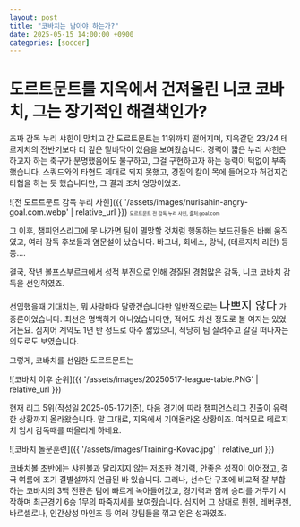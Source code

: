 ```yaml
---
layout: post
title: "코바치는 남아야 하는가?"
date: 2025-05-15 14:00:00 +0900
categories: [soccer]
---
```

# 도르트문트를 지옥에서 건져올린 니코 코바치, 그는 장기적인 해결책인가?

초짜 감독 누리 샤힌이 망치고 간 도르트문트는 11위까지 떨어지며, 지옥같던 23/24 테르지치의 전반기보다 더 깊은 밑바닥이 있음을 보여줬습니다. 경력이 짧은 누리 샤힌은 하고자 하는 축구가 분명했음에도 불구하고, 그걸 구현하고자 하는 능력이 턱없이 부족했습니다. 스쿼드와의 타협도 제대로 되지 못했고, 경질의 칼이 목에 들어오자 허겁지겁 타협을 하는 듯 했습니다만, 그 결과 조차 엉망이었죠. 

![전 도르트문트 감독 누리 사힌]({{ '/assets/images/nurisahin-angry-goal.com.webp' | relative_url }})
<span style="font-size: 0.6em;">도르트문트 전 감독 누리 샤힌, 출처:goal.com</span>

그 이후, 챔피언스리그에 못 나가면 팀이 멸망할 것처럼 행동하는 보드진들은 바삐 움직였고, 여러 감독 후보들과 염문설이 났습니다. 바그너, 회네스, 랑닉, (테르지치 리턴) 등등.... 

결국, 작년 볼프스부르크에서 성적 부진으로 인해 경질된 경험많은 감독, 니코 코바치 감독을 선임하였죠.

선입했을때 기대치는, 뭐 사람마다 달랐겠습니다만 일반적으로는 <span style="font-size: 1.5em;">나쁘지 않다</span>   가 중론이었습니다. 최선은 명백하게 아니었습니다만, 적어도 차선 정도로 볼 여지는 있었거든요. 심지어 계약도 1년 반 정도로 아주 짧았으니, 적당히 팀 살려주고 갈길 떠나자는 의도로도 보였습니다. 

그렇게, 코바치를 선임한 도르트문트는 

![코바치 이후 순위]({{ '/assets/images/20250517-league-table.PNG' | relative_url }})

현재 리그 5위(작성일 2025-05-17기준), 다음 경기에 따라 챔피언스리그 진출이 유력한 상황까지 올라왔습니다. 말 그대로, 지옥에서 기어올라온 상황이죠. 여러모로 테르지치 임시 감독때를 떠올리게 하네요.

![코바치 돌문훈련]({{ '/assets/images/Training-Kovac.jpg' | relative_url }})

코바치볼 초반에는 샤힌볼과 달라지지 않는 저조한 경기력, 안좋은 성적이 이어졌고, 결국 여름에 조기 결별설까지 언급된 바 있습니다. 
그러나, 선수단 구조에 비교적 잘 부합하는 코바치의 3백 전환은 팀에 빠르게 녹아들어갔고, 경기력과 함께 승리를 거두기 시작하며 최근경기 6승 1무의 파죽지세를 보여줬습니다. 심지어 그 상대로 뮌헨, 레버쿠젠, 바르셀로나, 인간상성 마인츠 등 여러 강팀들을 꺾고 얻은 성과였죠.

